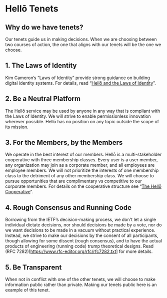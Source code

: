 # Hellō Tenets

## Why do we have tenets?
Our tenets guide us in making decisions. When we are choosing between two courses of action, the one that aligns with our tenets will be the one we choose.

## 1. The Laws of Identity
Kim Cameron’s “Laws of Identity” provide strong guidance on building digital identity systems. For details, read “[Hellō and the Laws of Identity](laws-of-identity)”.

## 2. Be a Neutral Platform
The Hellō service may be used by anyone in any way that is compliant with the Laws of Identity. We will strive to enable permissionless innovation wherever possible. Hellō has no position on any topic outside the scope of its mission.

## 3. For the Members, by the Members
We operate in the best interest of our members. Hellō is a multi-stakeholder cooperative with three membership classes. Every user is a user member, any organization may join as a corporate member, and all employees are employee members. We will not prioritize the interests of one membership class to the detriment of any other membership class. 
We will choose to pursue opportunities that are complimentary vs competitive to our corporate members.
For details on the cooperative structure see “[The Hellō Cooperative](cooperative.md)”.

## 4. Rough Consensus and Running Code
Borrowing from the IETF’s decision-making process, we don't let a single individual dictate decisions, nor should decisions be made by a vote, nor do we want decisions to be made in a vacuum without practical experience. Instead, we strive to make our decisions by the consent of all participants, though allowing for some dissent (rough consensus), and to have the actual products of engineering (running code) trump theoretical designs. Read (RFC 7282)[https://www.rfc-editor.org/rfc/rfc7282.txt] for more details.

## 5. Be Transparent
When not in conflict with one of the other tenets, we will choose to make information public rather than private. Making our tenets public here is an example of this tenet.
